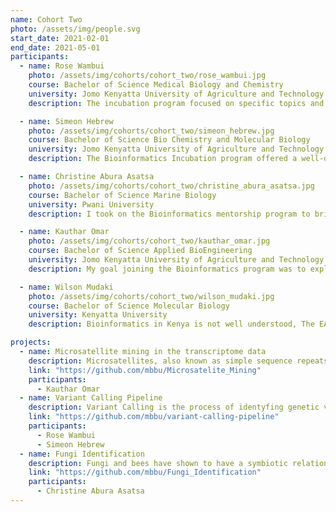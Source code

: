 ```yaml
---
name: Cohort Two
photo: /assets/img/people.svg
start_date: 2021-02-01
end_date: 2021-05-01
participants:
  - name: Rose Wambui
    photo: /assets/img/cohorts/cohort_two/rose_wambui.jpg
    course: Bachelor of Science Medical Biology and Chemistry
    university: Jomo Kenyatta University of Agriculture and Technology
    description: The incubation program focused on specific topics and allowed me to explore on areas in Bioinformactics I wanted to focus on. My expectations for the program was to analyse and understand Genomic data and this was possible through the Accredited Program, where we worked in a collaborative environment to tackle data in realtime. The program is flexible and Dr Caleb Kibet has been a mentor and has been providing major support towards my future.

  - name: Simeon Hebrew
    photo: /assets/img/cohorts/cohort_two/simeon_hebrew.jpg
    course: Bachelor of Science Bio Chemistry and Molecular Biology
    university: Jomo Kenyatta University of Agriculture and Technology
    description: The Bioinformatics Incubation program offered a well-detailed introduction to Bioinformatics. Our supervisors Dr. Caleb Kibet and Festus Nyasimi guided us through various problem solving strategies, they were also willing to help if I had any issues with the tasks that I undertook. Joining the program allowed me to gain a deeper understanding of Bioinformatics and as a result, I have started to form a clear outline of what field I want to be in.

  - name: Christine Abura Asatsa
    photo: /assets/img/cohorts/cohort_two/christine_abura_asatsa.jpg
    course: Bachelor of Science Marine Biology
    university: Pwani University
    description: I took on the Bioinformatics mentorship program to bridge the gap of data between Environmental science and Bioinformatics. The program so far has been mindblowing i have interacted with various programs such as Python, Basher and R. Unfortunately the COVID-19 pandemic proved to be a challenge, but Dr Caleb Kibet and Festus Nyasimi were able to provide support during the tough times andtherefore I was able to catup with the tasks and projects very fast.

  - name: Kauthar Omar
    photo: /assets/img/cohorts/cohort_two/kauthar_omar.jpg
    course: Bachelor of Science Applied BioEngineering
    university: Jomo Kenyatta University of Agriculture and Technology
    description: My goal joining the Bioinformatics program was to explore what the mentorship entails and ynderstand programming languages. The learning curve has been good, resources are readily available, the structure of the courses contribute to each other and go hand in hand with my undergraduate Degree in Applied BioEngineering. I would like to thank Dr. Caleb Kibet and Festus Nyasimi for proving real time projects through the Accreditation program to help us prepare for real life data handling.

  - name: Wilson Mudaki
    photo: /assets/img/cohorts/cohort_two/wilson_mudaki.jpg
    course: Bachelor of Science Molecular Biology
    university: Kenyatta University
    description: Bioinformatics in Kenya is not well understood, The EANBiT program has exposed me to various Bioinformatics areas in computational biology and the biology aspect in Bioinformatics. Through the Bioinformatics Incubation program we have been able to work collaboratively to translate bioinformatics in real life situation, data in Kenya is huge and is yet to be handled and with the sudden adoption of innovation and technology this would now be easier to access, manage and monitor.

projects:
  - name: Microsatellite mining in the transcriptome data
    description: Microsatellites, also known as simple sequence repeats (SSRs), are highly polymorphic and generally neutral molecular markers that are still extensively used as genetic markers in evolution and ecology. Although the best quality markers are generated from the reference genome, this is not available for most organisms. Available genomic data, including the transcriptome, have been used.
    link: "https://github.com/mbbu/Microsatelite_Mining"
    participants:
      - Kauthar Omar
  - name: Variant Calling Pipeline
    description: Variant Calling is the process of identyfing genetic variants across a population using sequence data. Following advancement in sequencing technologies, next generation data can be used to identify different types of variants such as Single Nucleotide Polymorphism/Variants(SNPs) and INDELs(Insertions and Deletions) within a genome of interest and infer their phenotypic impact on the organism.
    link: "https://github.com/mbbu/variant-calling-pipeline"
    participants:
      - Rose Wambui
      - Simeon Hebrew
  - name: Fungi Identification
    description: Fungi and bees have shown to have a symbiotic relationship. The fungi protects the bees from microbial attacks while also attacking pests such as ants. However on the flip side, some species are harmful to the bees and cause fatal diseases. Waves of highly infectious viruses sweeping through global honey bee populations have contributed to recent declines in honey bee health. Bees have been observed foraging on mushroom mycelium, suggesting that they may be deriving medicinal or nutritional value from fungi. Fungi are known to produce a wide array of chemicals with antimicrobial activity, including compounds active against bacteria, other fungi, or viruses.
    link: "https://github.com/mbbu/Fungi_Identification"
    participants:
      - Christine Abura Asatsa
---
```

